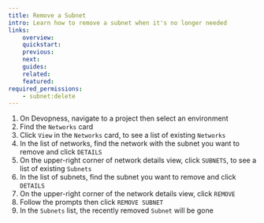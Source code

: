```yaml
---
title: Remove a Subnet
intro: Learn how to remove a subnet when it's no longer needed
links:
    overview:
    quickstart:
    previous:
    next:
    guides:
    related:
    featured:
required_permissions:
    - subnet:delete
---
```


1. On Devopness, navigate to a project then select an environment
1. Find the `Networks` card
1. Click `View` in the `Networks` card, to see a list of existing `Networks`
1. In the list of networks, find the network with the subnet you want to remove and click `DETAILS`
1. On the upper-right corner of network details view, click `SUBNETS`, to see a list of existing `Subnets`
1. In the list of subnets, find the subnet you want to remove and click `DETAILS`
1. On the upper-right corner of the network details view, click `REMOVE`
1. Follow the prompts then click `REMOVE SUBNET`
1. In the `Subnets` list, the recently removed `Subnet` will be gone
